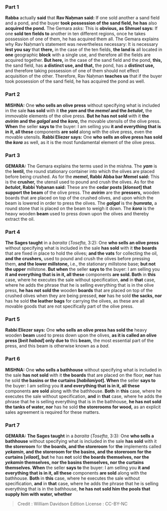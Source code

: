 
### Part 1
<b>Rabba</b> actually <b>said</b> that <b>Rav Naḥman said:</b> If one sold another a sand field and a pond, and the buyer <b>took possession of the sand field, he has</b> also <b>acquired the pond.</b> The Gemara asks: This is <b>obvious, as Shmuel says:</b> If one <b>sold ten fields to</b> another in ten different regions, once he takes possession of one of them, he has acquired them all. The Gemara explains why Rav Naḥman’s statement was nevertheless necessary: It is necessary <b>lest you say</b> that <b>there,</b> in the case of the ten fields, <b>the land is</b> all located in <b>one</b> geographic <b>block</b> with a single use, and therefore all the fields are acquired together. <b>But here,</b> in the case of the sand field and the pond, <b>this,</b> the sand field, has <b>a distinct use, and that,</b> the pond, has a <b>distinct use,</b> and therefore taking possession of one of them should not effect acquisition of the other. Therefore, Rav Naḥman <b>teaches us</b> that if the buyer took possession of the sand field, he has acquired the pond as well.

### Part 2
<strong>MISHNA:</strong> One <b>who sells an olive press</b> without specifying what is included in the sale <b>has sold</b> with it <b>the <i>yam</i> and the <i>memel</i> and the <i>betulot</i>,</b> the immovable elements of the olive press. <b>But he has not sold</b> with it <b>the <i>avirim</i> and the <i>galgal</i> and the <i>kora</i>,</b> the movable utensils of the olive press. <b>When</b> the seller <b>says to</b> the buyer: I am selling you <b>it and everything that is in it, all these</b> components <b>are sold</b> along with the olive press, even the movable utensils. <b>Rabbi Eliezer says:</b> One <b>who sells an olive press has sold the <i>kora</i></b> as well, as it is the most fundamental element of the olive press.

### Part 3
<strong>GEMARA:</strong> The Gemara explains the terms used in the mishna. The <b><i>yam</i></b> is the <b>lentil,</b> the round stationary container into which the olives are placed before being crushed. As for the <b><i>memel</i>, Rabbi Abba bar Memel said:</b> This is the <b>crusher,</b> the utensil used to pound and crush the olives. As for the <b><i>betulot</i>, Rabbi Yoḥanan said:</b> These are the <b>cedar posts [<i>klonsot</i>] that support the beam</b> of the olive press. The <b><i>avirim</i></b> are the <b>pressers,</b> wooden boards that are placed on top of the crushed olives, and upon which the beam is lowered in order to press the olives. The <b><i>galgal</i></b> is the <b><i>ḥumrata</i>,</b> a round stone that is placed on the beam to weigh it down. The <b><i>kora</i></b> is the heavy wooden <b>beam</b> used to press down upon the olives and thereby extract the oil.

### Part 4
<b>The Sages taught</b> in a <i>baraita</i> (<i>Tosefta</i>, 3:2): One <b>who sells an olive press</b> without specifying what is included in the sale <b>has sold</b> with it <b>the boards</b> that are fixed in place to hold the olives; <b>and the vats</b> for collecting the oil, <b>and the crushers,</b> used to pound and crush the olives before pressing them, <b>and the lower millstone,</b> i.e., the stationary millstone base; <b>but not the upper</b> millstone. <b>But when</b> the seller <b>says to</b> the buyer: I am selling you <b>it and everything that is in it, all these</b> components <b>are sold. Both</b> in <b>this</b> case, where he executes the sale without specification, <b>and</b> in <b>that</b> case, where he adds the phrase that he is selling everything that is in the olive press, <b>he has not sold the</b> wooden <b>boards</b> that are placed on top of the crushed olives when they are being pressed, <b>nor</b> has he sold <b>the sacks, nor</b> has he sold <b>the leather bags</b> for carrying the olives, as these are all movable goods that are not specifically part of the olive press.

### Part 5
<b>Rabbi Eliezer says:</b> One <b>who sells an olive press has sold the</b> heavy wooden <b>beam</b> used to press down upon the olives, <b>as it is called an olive press [<i>beit habad</i>] only due to</b> this <b>beam,</b> the most essential part of the press, and this beam is otherwise known as a <i>bad</i>.

### Part 6
<strong>MISHNA:</strong> One <b>who sells a bathhouse</b> without specifying what is included in the sale <b>has not sold</b> with it <b>the boards</b> that are placed on the floor, <b>nor</b> has he sold <b>the basins or the curtains [<i>habilaniyot</i>]. When</b> the seller <b>says to</b> the buyer: I am selling you <b>it and everything that is in it, all these</b> components <b>are sold</b> along with the bathhouse. <b>Both</b> in <b>this</b> case, where he executes the sale without specification, <b>and</b> in <b>that</b> case, where he adds the phrase that he is selling everything that is in the bathhouse, <b>he has not sold the tanks of water, nor</b> has he sold <b>the storerooms for wood,</b> as an explicit sales agreement is required for these matters.

### Part 7
<strong>GEMARA:</strong> <b>The Sages taught</b> in a <i>baraita</i> (<i>Tosefta</i>, 3:3): One <b>who sells a bathhouse</b> without specifying what is included in the sale <b>has sold</b> with it <b>the storeroom</b> for <b>the boards, and the storeroom</b> for <b>the</b> implements called <b><i>yekamin</i>, and the storeroom for the basins, and the storeroom for the curtains [<i>vilaot</i>], but</b> he has <b>not</b> sold <b>the boards themselves, nor the <i>yekamin</i> themselves, nor the basins themselves, nor the curtains themselves. When</b> the seller <b>says to</b> the buyer: I am selling you <b>it and everything that is in it, all these</b> components <b>are sold</b> along with the bathhouse. <b>Both</b> in <b>this</b> case, where he executes the sale without specification, <b>and</b> in <b>that</b> case, where he adds the phrase that he is selling everything that is in the bathhouse, <b>he has not sold him the pools that supply him with water, whether</b>

>Credit : William Davidson Edition
>License : CC-BY-NC